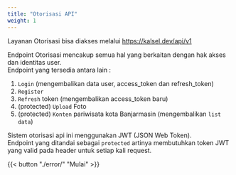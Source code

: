 ```yaml
---
title: "Otorisasi API"
weight: 1
---
```


Layanan Otorisasi bisa diakses melalui https://kalsel.dev/api/v1

Endpoint Otorisasi mencakup semua hal yang berkaitan dengan hak akses dan identitas user.  
Endpoint yang tersedia antara lain :

1. `Login` (mengembalikan data user, access_token dan refresh_token)
2. `Register`
2. `Refresh` token (mengembalikan access_token baru)
3. (protected) `Upload` Foto
4. (protected) `Konten` pariwisata kota Banjarmasin (mengembalikan `list data`)

Sistem otorisasi api ini menggunakan JWT (JSON Web Token).  
Endpoint yang ditandai sebagai `protected` artinya membutuhkan token JWT yang valid pada header untuk setiap kali request.

{{< button "./error/" "Mulai" >}}